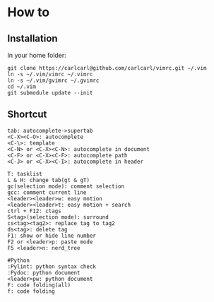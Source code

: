 # How to #

## Installation ##
In your home folder:

	git clone https://carlcarl@github.com/carlcarl/vimrc.git ~/.vim
	ln -s ~/.vim/vimrc ~/.vimrc
	ln -s ~/.vim/gvimrc ~/.gvimrc
	cd ~/.vim
	git submodule update --init

## Shortcut ##

	tab: autocomplete->supertab
	<C-X><C-O>: autocomplete
	<C-\>: template
	<C-N> or <C-X><C-N>: autocomplete in document
	<C-F> or <C-X><C-F>: autocomplete path
	<C-J> or <C-X><C-I>: autocomplete in header

	T: tasklist
	L & H: change tab(gt & gT)
	gc(selection mode): comment selection
	gcc: comment current line
	<leader><leader>w: easy motion
	<leader><leader>t: easy motion + search
	ctrl + F12: ctags
	S<tag>(selection mode): surround
	cs<tag><tag2>: replace tag to tag2
	ds<tag>: delete tag
	F1: show or hide line number
	F2 or <leader>p: paste mode
	F5 <leader>n: nerd_tree

	#Python
	:Pylint: python syntax check
	:Pydoc: python document
	<leader>pw: python document
	F: code folding(all)
	f: code folding

